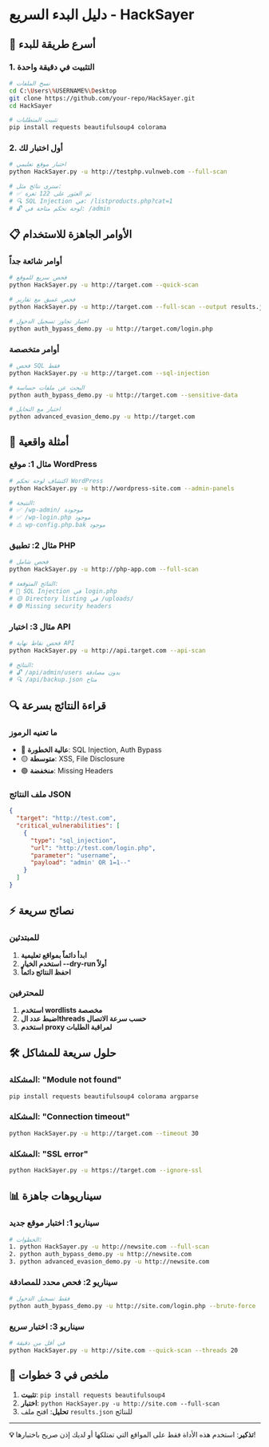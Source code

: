 # دليل البدء السريع - HackSayer

## 🚀 أسرع طريقة للبدء

### 1. التثبيت في دقيقة واحدة
```bash
# نسخ الملفات
cd C:\Users\%USERNAME%\Desktop
git clone https://github.com/your-repo/HackSayer.git
cd HackSayer

# تثبيت المتطلبات
pip install requests beautifulsoup4 colorama
```

### 2. أول اختبار لك
```bash
# اختبار موقع تعليمي
python HackSayer.py -u http://testphp.vulnweb.com --full-scan

# سترى نتائج مثل:
# ✅ تم العثور على 122 ثغرة
# 🔍 SQL Injection في: /listproducts.php?cat=1
# 🔓 لوحة تحكم متاحة في: /admin
```

## 📋 الأوامر الجاهزة للاستخدام

### أوامر شائعة جداً
```bash
# فحص سريع للموقع
python HackSayer.py -u http://target.com --quick-scan

# فحص عميق مع تقارير
python HackSayer.py -u http://target.com --full-scan --output results.json

# اختبار تجاوز تسجيل الدخول
python auth_bypass_demo.py -u http://target.com/login.php
```

### أوامر متخصصة
```bash
# فحص SQL فقط
python HackSayer.py -u http://target.com --sql-injection

# البحث عن ملفات حساسة
python auth_bypass_demo.py -u http://target.com --sensitive-data

# اختبار مع التحايل
python advanced_evasion_demo.py -u http://target.com
```

## 🎯 أمثلة واقعية

### مثال 1: موقع WordPress
```bash
# اكتشاف لوحة تحكم WordPress
python HackSayer.py -u http://wordpress-site.com --admin-panels

# النتيجة:
# ✅ /wp-admin/ موجودة
# ✅ /wp-login.php موجود
# ⚠️ wp-config.php.bak موجود
```

### مثال 2: تطبيق PHP
```bash
# فحص شامل
python HackSayer.py -u http://php-app.com --full-scan

# النتائج المتوقعة:
# 🔴 SQL Injection في login.php
# 🟡 Directory listing في /uploads/
# 🟢 Missing security headers
```

### مثال 3: اختبار API
```bash
# فحص نقاط نهاية API
python HackSayer.py -u http://api.target.com --api-scan

# النتائج:
# 🔓 /api/admin/users بدون مصادقة
# 🔍 /api/backup.json متاح
```

## 🔍 قراءة النتائج بسرعة

### ما تعنيه الرموز
- 🔴 **عالية الخطورة**: SQL Injection, Auth Bypass
- 🟡 **متوسطة**: XSS, File Disclosure
- 🟢 **منخفضة**: Missing Headers

### ملف النتائج JSON
```json
{
  "target": "http://test.com",
  "critical_vulnerabilities": [
    {
      "type": "sql_injection",
      "url": "http://test.com/login.php",
      "parameter": "username",
      "payload": "admin' OR 1=1--"
    }
  ]
}
```

## ⚡ نصائح سريعة

### للمبتدئين
1. **ابدأ دائماً بمواقع تعليمية**
2. **استخدم الخيار --dry-run أولاً**
3. **احفظ النتائج دائماً**

### للمحترفين
1. **استخدم wordlists مخصصة**
2. **اضبط عدد الthreads حسب سرعة الاتصال**
3. **استخدم proxy لمراقبة الطلبات**

## 🛠️ حلول سريعة للمشاكل

### المشكلة: "Module not found"
```bash
pip install requests beautifulsoup4 colorama argparse
```

### المشكلة: "Connection timeout"
```bash
python HackSayer.py -u http://target.com --timeout 30
```

### المشكلة: "SSL error"
```bash
python HackSayer.py -u https://target.com --ignore-ssl
```

## 📊 سيناريوهات جاهزة

### سيناريو 1: اختبار موقع جديد
```bash
# الخطوات:
1. python HackSayer.py -u http://newsite.com --full-scan
2. python auth_bypass_demo.py -u http://newsite.com
3. python advanced_evasion_demo.py -u http://newsite.com
```

### سيناريو 2: فحص محدد للمصادقة
```bash
# فقط تسجيل الدخول
python auth_bypass_demo.py -u http://site.com/login.php --brute-force
```

### سيناريو 3: اختبار سريع
```bash
# في أقل من دقيقة
python HackSayer.py -u http://site.com --quick-scan --threads 20
```

## 🎯 ملخص في 3 خطوات

1. **تثبيت**: `pip install requests beautifulsoup4`
2. **اختبار**: `python HackSayer.py -u http://site.com --full-scan`
3. **تحليل**: افتح ملف `results.json` للنتائج

---

**💡 تذكير**: استخدم هذه الأداة فقط على المواقع التي تمتلكها أو لديك إذن صريح باختبارها!